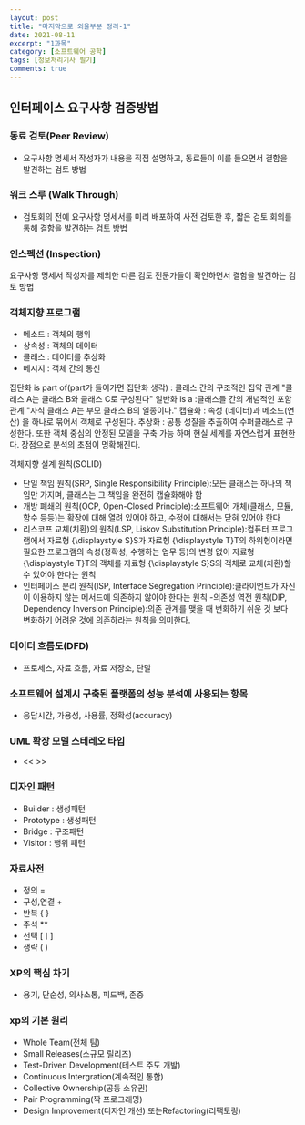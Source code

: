 ```yaml
---
layout: post
title: "마지막으로 외울부분 정리-1"
date: 2021-08-11
excerpt: "1과목"
category: [소프트웨어 공학]
tags: [정보처리기사 필기]
comments: true
---
```

## 인터페이스 요구사항 검증방법

### 동료 검토(Peer Review)
- 요구사항 명세서 작성자가 내용을 직접 설명하고, 동료들이 이를 들으면서 결함을 발견하는 검토 방법

### 워크 스루 (Walk Through)
- 검토회의 전에 요구사항 명세서를 미리 배포하여 사전 검토한 후, 짧은 검토 회의를 통해 결함을 발견하는 검토 방법

### 인스펙션 (Inspection)
요구사항 명세서 작성자를 제외한 다른 검토 전문가들이 확인하면서 결함을 발견하는 검토 방법


### 객체지향 프로그램
- 메소드 : 객체의 행위
- 상속성 : 객체의 데이터
- 클래스 : 데이터를 추상화
- 메시지 : 객체 간의 통신

집단화 is part of(part가 들어가면 집단화 생각) : 클래스 간의 구조적인 집약 관계 "클래스 A는 클래스 B와 클래스 C로 구성된다"
일반화 is a :클래스들 간의 개념적인 포함 관계  "자식 클래스 A는 부모 클래스 B의 일종이다."
캡슐화 : 속성 (데이터)과 메소드(연산) 을 하나로 묶어서 객체로 구성된다.
추상화 : 공통 성질을 추출하여 수퍼클래스로 구성한다. 또한 객체 중심의 안정된 모델을 구축 가능 하며 현실 세계를 자연스럽게 표현한다. 장점으로 분석의 초점이 명확해진다.

객체지향 설계 원칙(SOLID)
- 단일 책임 원칙(SRP, Single Responsibility Principle):모든 클래스는 하나의 책임만 가지며, 클래스는 그 책임을 완전히 캡슐화해야 함
- 개방 폐쇄의 원칙(OCP, Open-Closed Principle):소프트웨어 개체(클래스, 모듈, 함수 등등)는 확장에 대해 열려 있어야 하고, 수정에 대해서는 닫혀 있어야 한다
- 리스코프 교체(치환)의 원칙(LSP, Liskov Substitution Principle):컴퓨터 프로그램에서 자료형 {\displaystyle S}S가 자료형 {\displaystyle T}T의 하위형이라면 필요한 프로그램의 속성(정확성, 수행하는 업무 등)의 변경 없이 자료형 {\displaystyle T}T의 객체를 자료형 {\displaystyle S}S의 객체로 교체(치환)할 수 있어야 한다는 원칙
- 인터페이스 분리 원칙(ISP, Interface Segregation Principle):클라이언트가 자신이 이용하지 않는 메서드에 의존하지 않아야 한다는 원칙 
-의존성 역전 원칙(DIP, Dependency Inversion Principle):의존 관계를 맺을 때 변화하기 쉬운 것 보다 변화하기 어려운 것에 의존하라는 원칙을 의미한다.


### 데이터 흐름도(DFD)
- 프로세스, 자료 흐름, 자료 저장소, 단말

### 소프트웨어 설계시 구축된 플랫폼의 성능 분석에 사용되는 항목
- 응답시간, 가용성, 사용률, 정확성(accuracy)

### UML 확장 모델 스테레오 타입
- << >>

### 디자인 패턴
- Builder : 생성패턴
- Prototype : 생성패턴
- Bridge : 구조패턴
- Visitor : 행위 패턴

### 자료사전
- 정의 =
- 구성,연결 +
- 반복 { }
- 주석 **
- 선택 [ㅣ]
- 생략 ( )

### XP의 핵심 차기
- 용기, 단순성, 의사소통, 피드백, 존중

### xp의 기본 원리
- Whole Team(전체 팀)
- Small Releases(소규모 릴리즈)
- Test-Driven Development(테스트 주도 개발)
- Continuous Intergration(계속적인 통합)
- Collective Ownership(공동 소유권)
- Pair Programming(짝 프로그래밍)
- Design Improvement(디자인 개선) 또는Refactoring(리팩토링)


